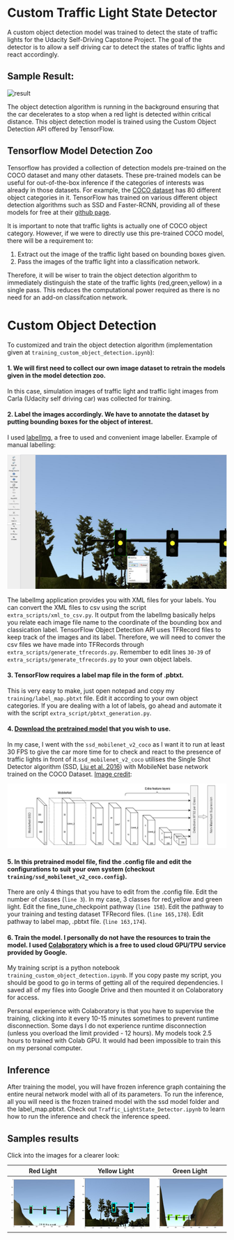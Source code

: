 # Custom Traffic Light State Detector 

A custom object detection model was trained to detect the state of traffic lights for the Udacity Self-Driving Capstone Project. The goal of the detector is to allow a self driving car to detect the states of traffic lights and react accordingly. 

## Sample Result:

![result](visualization/visualization.gif)

The object detection algorithm is running in the background ensuring that the car decelerates to a stop when a red light is detected within critical distance. This object detection model is trained using the Custom Object Detection API offered by TensorFlow.

## Tensorflow Model Detection Zoo

Tensorflow has provided a collection of detection models pre-trained on the COCO dataset and many other datasets. These pre-trained models can be useful for out-of-the-box inference if the categories of interests was already in those datasets. For example, the [COCO dataset](http://cocodataset.org/#explore) has 80 different object categories in it. TensorFlow has trained on various different object detection algorithms such as SSD and Faster-RCNN, providing all of these models for free at their [github page](https://github.com/tensorflow/models/blob/master/research/object_detection/g3doc/detection_model_zoo.md).

It is important to note that traffic lights is actually one of COCO object category. However, if we were to directly use this pre-trained COCO model, there will be a requirement to:

1. Extract out the image of the traffic light based on bounding boxes given.
2. Pass the images of the traffic light into a classification network.

Therefore, it will be wiser to train the object detection algorithm to immediately distinguish the state of the traffic lights (red,green,yellow) in a single pass. This reduces the computational power required as there is no need for an add-on classifcation network. 

# Custom Object Detection

To customized and train the object detection algorithm (implementation given at `training_custom_object_detection.ipynb`):

#### 1. We will first need to **collect our own image dataset** to retrain the models given in the model detection zoo.

In this case, simulation images of traffic light and traffic light images from Carla (Udacity self driving car) was collected for training.

#### 2. **Label the images accordingly**. We have to annotate the dataset by putting bounding boxes for the object of interest. 

I used [labelImg](https://github.com/tzutalin/labelImg), a free to used and convenient image labeller. Example of manual labelling:

![labelling](visualization/labelling_example.PNG)

The labelImg application provides you with XML files for your labels. You can convert the XML files to csv using the script `extra_scripts/xml_to_csv.py`. It output from the labelImg basically helps you relate each image file name to the coordinate of the bounding box and classication label. TensorFlow Object Detection API uses TFRecord files to keep track of the images and its label. Therefore, we will need to conver the csv files we have made into TFRecords through `extra_scripts/generate_tfrecords.py`. Remember to edit lines `30-39` of `extra_scripts/generate_tfrecords.py` to your own object labels.

#### 3. TensorFlow requires **a label map file in the form of .pbtxt**. 

This is very easy to make, just open notepad and copy my `training/label_map.pbtxt` file. Edit it according to your own object categories. If you are dealing with a lot of labels, go ahead and automate it with the script `extra_script/pbtxt_generation.py`.

#### 4. **[Download the pretrained model](https://github.com/tensorflow/models/blob/master/research/object_detection/g3doc/detection_model_zoo.md)** that you wish to use.

In my case, I went with the `ssd_mobilenet_v2_coco` as I want it to run at least 30 FPS to give the car more time for to check and react to the presence of traffic lights in front of it.`ssd_mobilenet_v2_coco` utilises the Single Shot Detector algorithm (SSD, [Liu et al. 2016](https://arxiv.org/abs/1512.02325)) with MobileNet base network trained on the COCO Dataset. [Image credit](http://ceur-ws.org/Vol-2500/paper_5.pdf):

![ssd](visualization/ssd_mobilnet.png)


#### 5. In this pretrained model file, **find the .config file and edit the configurations to suit your own system** (checkout `training/ssd_mobilenet_v2_coco.config`). 

There are only 4 things that you have to edit from the .config file. Edit the number of classes (`line 3`). In my case, 3 classes for red,yellow and green light. Edit the fine_tune_checkpoint pathway (`line 158`). Edit the pathway to your training and testing dataset TFRecord files. (`line 165,178`). Edit pathway to label map, .pbtxt file. (`line 163,174`).

#### 6. **Train the model**. I personally do not have the resources to train the model. I used [Colaboratory](https://colab.research.google.com/) which is a free to used cloud GPU/TPU service provided by Google.

My training script is a python notebook `training_custom_object_detection.ipynb`. If you copy paste my script, you should be good to go in terms of getting all of the required dependencies. I saved all of my files into Google Drive and then mounted it on Colaboratory for access. 

Personal experience with Colaboratory is that you have to supervise the training, clicking into it every 10-15 minutes sometimes to prevent runtime disconnection. Some days I do not experience runtime disconnection (unless you overload the limit provided - 12 hours). My models took 2.5 hours to trained with Colab GPU. It would had been impossible to train this on my personal computer.

## Inference

After training the model, you will have frozen inference graph containing the entire neural network model with all of its parameters. To run the inference, all you will need is the frozen trained model with the ssd model folder and the label_map.pbtxt. Check out `Traffic_LightState_Detector.ipynb` to learn how to run the inference and check the inference speed.

## Samples results

Click into the images for a clearer look:

Red Light                  |  Yellow Light    | Green Light
:-------------------------:|:-------------------------:|:-------------------------:
![red](visualization/red.png)   | ![yellow](visualization/yellow.png) | ![green](visualization/green.png)
